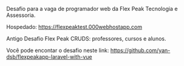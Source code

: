 Desafio para a vaga de programador web da Flex Peak Tecnologia e Assessoria.

Hospedado:
https://flexpeaktest.000webhostapp.com




Antigo Desafio Flex Peak CRUDS: professores, cursos e alunos.

Você pode encontar o desafio neste link:
https://github.com/yan-dsb/flexpeakapp-laravel-with-vue
